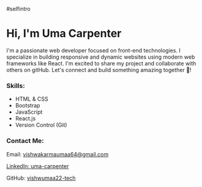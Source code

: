 #selfintro
<div>
          <h1>Hi, I'm Uma Carpenter</h1>
          <p>
            I'm a passionate web developer focused on front-end technologies. 
            I specialize in building responsive and dynamic websites using modern web frameworks like React. 
            I'm excited to share my project and collaborate with others on gitHub.
            Let's connect and build something amazing together <span>&#x1f91d;</span>!
          </p>
     <h3>Skills:</h3>
          <ul>
            <li>HTML & CSS</li>
            <li>Bootstrap</li>
            <li>JavaScript</li>
            <li>React.js</li>
            <li>Version Control (Git)</li>
          </ul>
          <h3>Contact Me:</h3>
          <p>Email: <a href="mailto:vishwakarmauma64@gmail.com">vishwakarmaumaa64@gmail.com </p>
          <p>LinkedIn: <a href="linkedin.com/in/uma-vishwakarma-a35b39341">uma-carpenter</a></p>
          <p>GitHub: <a href="https://github.com/vishwumaa22-tech"</a>vishwumaa22-tech</p>
        </div>
